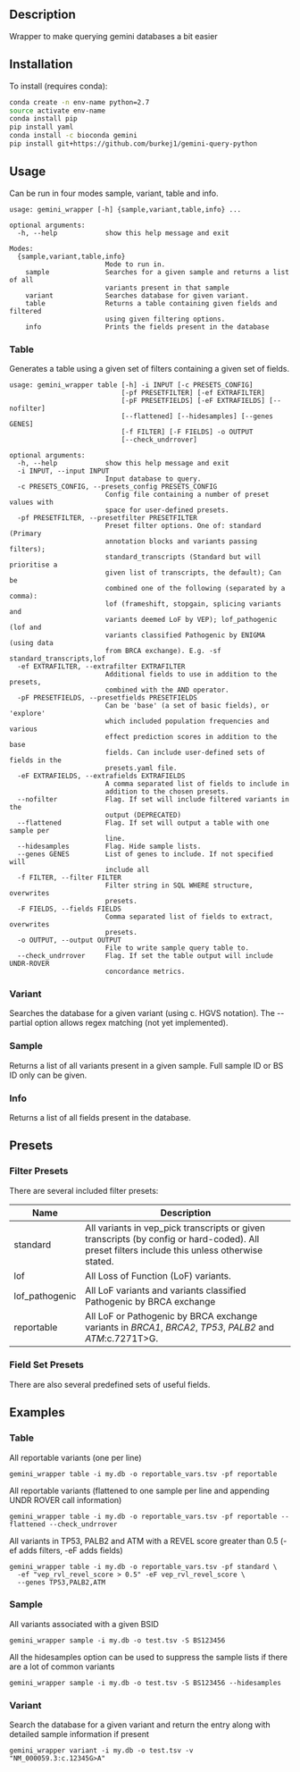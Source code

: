 ## Description

Wrapper to make querying gemini databases a bit easier

## Installation

To install (requires conda):

```bash
conda create -n env-name python=2.7
source activate env-name
conda install pip
pip install yaml
conda install -c bioconda gemini
pip install git+https://github.com/burkej1/gemini-query-python
```

## Usage

Can be run in four modes sample, variant, table and info.

```
usage: gemini_wrapper [-h] {sample,variant,table,info} ...

optional arguments:
  -h, --help            show this help message and exit

Modes:
  {sample,variant,table,info}
                        Mode to run in.
    sample              Searches for a given sample and returns a list of all
                        variants present in that sample
    variant             Searches database for given variant.
    table               Returns a table containing given fields and filtered
                        using given filtering options.
    info                Prints the fields present in the database
```


### Table

Generates a table using a given set of filters containing a given set of fields.

```
usage: gemini_wrapper table [-h] -i INPUT [-c PRESETS_CONFIG]
                            [-pf PRESETFILTER] [-ef EXTRAFILTER]
                            [-pF PRESETFIELDS] [-eF EXTRAFIELDS] [--nofilter]
                            [--flattened] [--hidesamples] [--genes GENES]
                            [-f FILTER] [-F FIELDS] -o OUTPUT
                            [--check_undrrover]

optional arguments:
  -h, --help            show this help message and exit
  -i INPUT, --input INPUT
                        Input database to query.
  -c PRESETS_CONFIG, --presets_config PRESETS_CONFIG
                        Config file containing a number of preset values with
                        space for user-defined presets.
  -pf PRESETFILTER, --presetfilter PRESETFILTER
                        Preset filter options. One of: standard (Primary
                        annotation blocks and variants passing filters);
                        standard_transcripts (Standard but will prioritise a
                        given list of transcripts, the default); Can be
                        combined one of the following (separated by a comma):
                        lof (frameshift, stopgain, splicing variants and
                        variants deemed LoF by VEP); lof_pathogenic (lof and
                        variants classified Pathogenic by ENIGMA (using data
                        from BRCA exchange). E.g. -sf standard_transcripts,lof
  -ef EXTRAFILTER, --extrafilter EXTRAFILTER
                        Additional fields to use in addition to the presets,
                        combined with the AND operator.
  -pF PRESETFIELDS, --presetfields PRESETFIELDS
                        Can be 'base' (a set of basic fields), or 'explore'
                        which included population frequencies and various
                        effect prediction scores in addition to the base
                        fields. Can include user-defined sets of fields in the
                        presets.yaml file.
  -eF EXTRAFIELDS, --extrafields EXTRAFIELDS
                        A comma separated list of fields to include in
                        addition to the chosen presets.
  --nofilter            Flag. If set will include filtered variants in the
                        output (DEPRECATED)
  --flattened           Flag. If set will output a table with one sample per
                        line.
  --hidesamples         Flag. Hide sample lists.
  --genes GENES         List of genes to include. If not specified will
                        include all
  -f FILTER, --filter FILTER
                        Filter string in SQL WHERE structure, overwrites
                        presets.
  -F FIELDS, --fields FIELDS
                        Comma separated list of fields to extract, overwrites
                        presets.
  -o OUTPUT, --output OUTPUT
                        File to write sample query table to.
  --check_undrrover     Flag. If set the table output will include UNDR-ROVER
                        concordance metrics.
```

### Variant

Searches the database for a given variant (using c. HGVS notation). The --partial option allows regex matching (not yet implemented).

### Sample

Returns a list of all variants present in a given sample. Full sample ID or BS ID only can be given.

### Info

Returns a list of all fields present in the database.

## Presets

### Filter Presets

There are several included filter presets:

Name | Description
------------ | -------------
standard | All variants in vep_pick transcripts or given transcripts (by config or hard-coded). All preset filters include this unless otherwise stated.
lof | All Loss of Function (LoF) variants.
lof_pathogenic | All LoF variants and variants classified Pathogenic by BRCA exchange
reportable | All LoF or Pathogenic by BRCA exchange variants in _BRCA1_, _BRCA2_, _TP53_, _PALB2_ and _ATM_:c.7271T>G.

### Field Set Presets

There are also several predefined sets of useful fields.

## Examples

### Table
All reportable variants (one per line)
```
gemini_wrapper table -i my.db -o reportable_vars.tsv -pf reportable
```

All reportable variants (flattened to one sample per line and appending UNDR ROVER call information)
```
gemini_wrapper table -i my.db -o reportable_vars.tsv -pf reportable --flattened --check_undrrover
```

All variants in TP53, PALB2 and ATM with a REVEL score greater than 0.5 (-ef adds filters, -eF adds fields)
```
gemini_wrapper table -i my.db -o reportable_vars.tsv -pf standard \
  -ef "vep_rvl_revel_score > 0.5" -eF vep_rvl_revel_score \
  --genes TP53,PALB2,ATM 
```

### Sample
All variants associated with a given BSID
```
gemini_wrapper sample -i my.db -o test.tsv -S BS123456
```

All the hidesamples option can be used to suppress the sample lists if there are a lot of common variants
```
gemini_wrapper sample -i my.db -o test.tsv -S BS123456 --hidesamples
```

### Variant
Search the database for a given variant and return the entry along with detailed sample information if present
```
gemini_wrapper variant -i my.db -o test.tsv -v "NM_000059.3:c.12345G>A"
```

